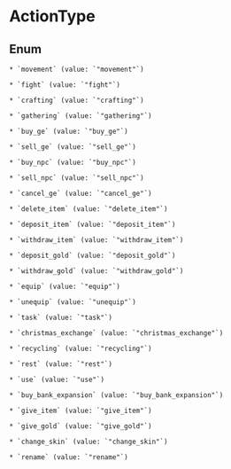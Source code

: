 
# ActionType

## Enum


    * `movement` (value: `"movement"`)

    * `fight` (value: `"fight"`)

    * `crafting` (value: `"crafting"`)

    * `gathering` (value: `"gathering"`)

    * `buy_ge` (value: `"buy_ge"`)

    * `sell_ge` (value: `"sell_ge"`)

    * `buy_npc` (value: `"buy_npc"`)

    * `sell_npc` (value: `"sell_npc"`)

    * `cancel_ge` (value: `"cancel_ge"`)

    * `delete_item` (value: `"delete_item"`)

    * `deposit_item` (value: `"deposit_item"`)

    * `withdraw_item` (value: `"withdraw_item"`)

    * `deposit_gold` (value: `"deposit_gold"`)

    * `withdraw_gold` (value: `"withdraw_gold"`)

    * `equip` (value: `"equip"`)

    * `unequip` (value: `"unequip"`)

    * `task` (value: `"task"`)

    * `christmas_exchange` (value: `"christmas_exchange"`)

    * `recycling` (value: `"recycling"`)

    * `rest` (value: `"rest"`)

    * `use` (value: `"use"`)

    * `buy_bank_expansion` (value: `"buy_bank_expansion"`)

    * `give_item` (value: `"give_item"`)

    * `give_gold` (value: `"give_gold"`)

    * `change_skin` (value: `"change_skin"`)

    * `rename` (value: `"rename"`)



